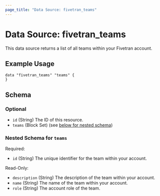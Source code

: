 ```yaml
---
page_title: "Data Source: fivetran_teams"
---
```


# Data Source: fivetran_teams

This data source returns a list of all teams within your Fivetran account.

## Example Usage

```hcl
data "fivetran_teams" "teams" {
}
```

<!-- schema generated by tfplugindocs -->
## Schema

### Optional

- `id` (String) The ID of this resource.
- `teams` (Block Set) (see [below for nested schema](#nestedblock--teams))

<a id="nestedblock--teams"></a>
### Nested Schema for `teams`

Required:

- `id` (String) The unique identifier for the team within your account.

Read-Only:

- `description` (String) The description of the team within your account.
- `name` (String) The name of the team within your account.
- `role` (String) The account role of the team.